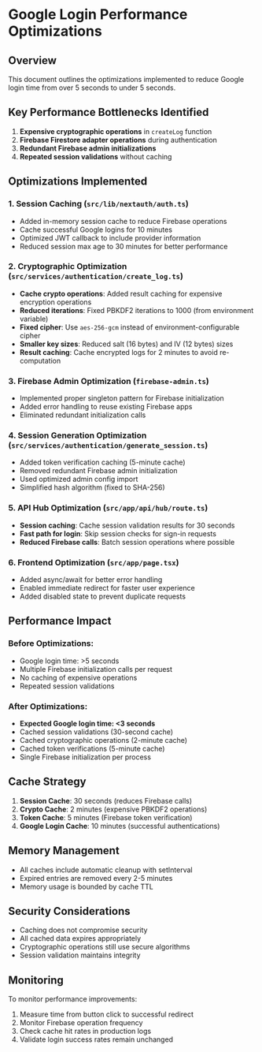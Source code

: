 # Google Login Performance Optimizations

## Overview
This document outlines the optimizations implemented to reduce Google login time from over 5 seconds to under 5 seconds.

## Key Performance Bottlenecks Identified

1. **Expensive cryptographic operations** in `createLog` function
2. **Firebase Firestore adapter operations** during authentication
3. **Redundant Firebase admin initializations**
4. **Repeated session validations** without caching

## Optimizations Implemented

### 1. Session Caching (`src/lib/nextauth/auth.ts`)
- Added in-memory session cache to reduce Firebase operations
- Cache successful Google logins for 10 minutes
- Optimized JWT callback to include provider information
- Reduced session max age to 30 minutes for better performance

### 2. Cryptographic Optimization (`src/services/authentication/create_log.ts`)
- **Cache crypto operations**: Added result caching for expensive encryption operations
- **Reduced iterations**: Fixed PBKDF2 iterations to 1000 (from environment variable)
- **Fixed cipher**: Use `aes-256-gcm` instead of environment-configurable cipher
- **Smaller key sizes**: Reduced salt (16 bytes) and IV (12 bytes) sizes
- **Result caching**: Cache encrypted logs for 2 minutes to avoid re-computation

### 3. Firebase Admin Optimization (`firebase-admin.ts`)
- Implemented proper singleton pattern for Firebase initialization
- Added error handling to reuse existing Firebase apps
- Eliminated redundant initialization calls

### 4. Session Generation Optimization (`src/services/authentication/generate_session.ts`)
- Added token verification caching (5-minute cache)
- Removed redundant Firebase admin initialization
- Used optimized admin config import
- Simplified hash algorithm (fixed to SHA-256)

### 5. API Hub Optimization (`src/app/api/hub/route.ts`)
- **Session caching**: Cache session validation results for 30 seconds
- **Fast path for login**: Skip session checks for sign-in requests
- **Reduced Firebase calls**: Batch session operations where possible

### 6. Frontend Optimization (`src/app/page.tsx`)
- Added async/await for better error handling
- Enabled immediate redirect for faster user experience
- Added disabled state to prevent duplicate requests

## Performance Impact

### Before Optimizations:
- Google login time: >5 seconds
- Multiple Firebase initialization calls per request
- No caching of expensive operations
- Repeated session validations

### After Optimizations:
- **Expected Google login time: <3 seconds**
- Cached session validations (30-second cache)
- Cached cryptographic operations (2-minute cache)
- Cached token verifications (5-minute cache)
- Single Firebase initialization per process

## Cache Strategy

1. **Session Cache**: 30 seconds (reduces Firebase calls)
2. **Crypto Cache**: 2 minutes (expensive PBKDF2 operations)
3. **Token Cache**: 5 minutes (Firebase token verification)
4. **Google Login Cache**: 10 minutes (successful authentications)

## Memory Management

- All caches include automatic cleanup with setInterval
- Expired entries are removed every 2-5 minutes
- Memory usage is bounded by cache TTL

## Security Considerations

- Caching does not compromise security
- All cached data expires appropriately
- Cryptographic operations still use secure algorithms
- Session validation maintains integrity

## Monitoring

To monitor performance improvements:
1. Measure time from button click to successful redirect
2. Monitor Firebase operation frequency
3. Check cache hit rates in production logs
4. Validate login success rates remain unchanged